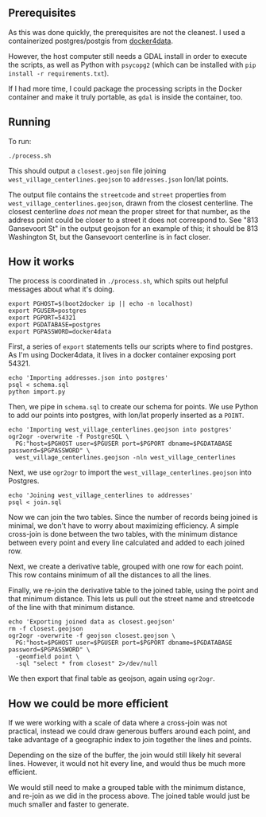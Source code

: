 ## Prerequisites

As this was done quickly, the prerequisites are not the cleanest.
I used a containerized postgres/postgis from
[docker4data](http://dockerfordata.com).

However, the host computer still needs a GDAL install in order to execute the
scripts, as well as Python with `psycopg2` (which can be installed with `pip
install -r requirements.txt`).

If I had more time, I could package the processing scripts in the Docker
container and make it truly portable, as `gdal` is inside the container, too.

## Running

To run:

    ./process.sh

This should output a `closest.geojson` file joining
`west_village_centerlines.geojson` to `addresses.json` lon/lat points.

The output file contains the `streetcode` and `street` properties from
`west_village_centerlines.geojson`, drawn from the closest centerline.  The
closest centerline *does not* mean the proper street for that number, as the
address point could be closer to a street it does not correspond to.  See "813
Gansevoort St" in the output geojson for an example of this; it should be 813
Washington St, but the Gansevoort centerline is in fact closer.

## How it works

The process is coordinated in `./process.sh`, which spits out helpful messages
about what it's doing.

    export PGHOST=$(boot2docker ip || echo -n localhost)
    export PGUSER=postgres
    export PGPORT=54321
    export PGDATABASE=postgres
    export PGPASSWORD=docker4data

First, a series of `export` statements tells our scripts where to find
postgres.  As I'm using Docker4data, it lives in a docker container exposing
port 54321.

    echo 'Importing addresses.json into postgres'
    psql < schema.sql
    python import.py

Then, we pipe in `schema.sql` to create our schema for points.  We use Python
to add our points into postgres, with lon/lat properly inserted as a `POINT`.

    echo 'Importing west_village_centerlines.geojson into postgres'
    ogr2ogr -overwrite -f PostgreSQL \
      PG:"host=$PGHOST user=$PGUSER port=$PGPORT dbname=$PGDATABASE password=$PGPASSWORD" \
      west_village_centerlines.geojson -nln west_village_centerlines

Next, we use `ogr2ogr` to import the `west_village_centerlines.geojson` into
Postgres.

    echo 'Joining west_village_centerlines to addresses'
    psql < join.sql

Now we can join the two tables.  Since the number of records being joined is
minimal, we don't have to worry about maximizing efficiency.  A simple
cross-join is done between the two tables, with the minimum distance between
every point and every line calculated and added to each joined row.

Next, we create a derivative table, grouped with one row for each point.  This
row contains minimum of all the distances to all the lines.

Finally, we re-join the derivative table to the joined table, using the point
and that minimum distance.  This lets us pull out the street name and
streetcode of the line with that minimum distance.

    echo 'Exporting joined data as closest.geojson'
    rm -f closest.geojson
    ogr2ogr -overwrite -f geojson closest.geojson \
      PG:"host=$PGHOST user=$PGUSER port=$PGPORT dbname=$PGDATABASE password=$PGPASSWORD" \
      -geomfield point \
      -sql "select * from closest" 2>/dev/null

We then export that final table as geojson, again using `ogr2ogr`.

## How we could be more efficient

If we were working with a scale of data where a cross-join was not practical,
instead we could draw generous buffers around each point, and take advantage of
a geographic index to join together the lines and points.

Depending on the size of the buffer, the join would still likely hit several
lines.  However, it would not hit every line, and would thus be much more
efficient.

We would still need to make a grouped table with the minimum distance, and
re-join as we did in the process above.  The joined table would just be much
smaller and faster to generate.
